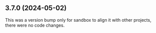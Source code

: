## 3.7.0 (2024-05-02)

This was a version bump only for sandbox to align it with other projects, there were no code changes.
